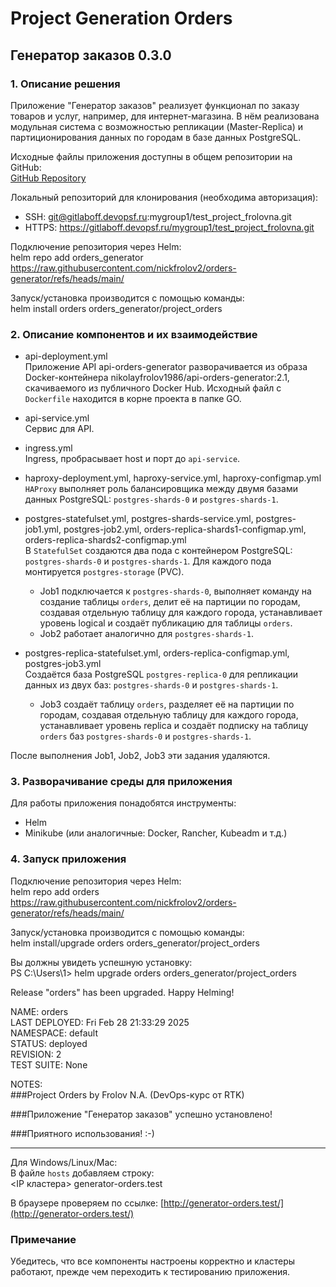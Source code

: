 # Project Generation Orders  

## Генератор заказов 0.3.0  

### 1. Описание решения  

Приложение "Генератор заказов" реализует функционал по заказу товаров и услуг, например, для интернет-магазина. В нём реализована модульная система с возможностью репликации (Master-Replica) и партиционирования данных по городам в базе данных PostgreSQL.  

Исходные файлы приложения доступны в общем репозитории на GitHub:  
[GitHub Repository](https://github.com/nickfrolov2/orders-generator)  

Локальный репозиторий для клонирования (необходима авторизация):  
- SSH: git@gitlaboff.devopsf.ru:mygroup1/test_project_frolovna.git  
- HTTPS: https://gitlaboff.devopsf.ru/mygroup1/test_project_frolovna.git  

Подключение репозитория через Helm:  
helm repo add orders_generator https://raw.githubusercontent.com/nickfrolov2/orders-generator/refs/heads/main/
  
Запуск/установка производится с помощью команды:  
helm install orders orders_generator/project_orders  
  

### 2. Описание компонентов и их взаимодействие  

- api-deployment.yml  
  Приложение API api-orders-generator разворачивается из образа Docker-контейнера nikolayfrolov1986/api-orders-generator:2.1, скачиваемого из публичного Docker Hub. Исходный файл с `Dockerfile` находится в корне проекта в папке GO.  

- api-service.yml  
  Сервис для API.  

- ingress.yml  
  Ingress, пробрасывает host и порт до `api-service`.  

- haproxy-deployment.yml, haproxy-service.yml, haproxy-configmap.yml  
  `HAProxy` выполняет роль балансировщика между двумя базами данных PostgreSQL: `postgres-shards-0` и `postgres-shards-1`.  

- postgres-statefulset.yml, postgres-shards-service.yml, postgres-job1.yml, postgres-job2.yml, orders-replica-shards1-configmap.yml, orders-replica-shards2-configmap.yml  
  В `StatefulSet` создаются два пода с контейнером PostgreSQL: `postgres-shards-0` и `postgres-shards-1`. Для каждого пода монтируется `postgres-storage` (PVC).  
  - Job1 подключается к `postgres-shards-0`, выполняет команду на создание таблицы `orders`, делит её на партиции по городам, создавая отдельную таблицу для каждого города, устанавливает уровень logical и создаёт публикацию для таблицы `orders`.  
  - Job2 работает аналогично для `postgres-shards-1`.  

- postgres-replica-statefulset.yml, orders-replica-configmap.yml, postgres-job3.yml  
  Создаётся база PostgreSQL `postgres-replica-0` для репликации данных из двух баз: `postgres-shards-0` и `postgres-shards-1`.  
  - Job3 создаёт таблицу `orders`, разделяет её на партиции по городам, создавая отдельную таблицу для каждого города, устанавливает уровень replica и создаёт подписку на таблицу `orders` баз `postgres-shards-0` и `postgres-shards-1`.  

После выполнения Job1, Job2, Job3 эти задания удаляются.  

### 3. Разворачивание среды для приложения  

Для работы приложения понадобятся инструменты:  
- Helm  
- Minikube (или аналогичные: Docker, Rancher, Kubeadm и т.д.)  

### 4. Запуск приложения  

Подключение репозитория через Helm:  
helm repo add orders https://raw.githubusercontent.com/nickfrolov2/orders-generator/refs/heads/main/
  
Запуск/установка производится с помощью команды:  
helm install/upgrade orders orders_generator/project_orders  
  
Вы должны увидеть успешную установку:  
PS C:\Users\1> helm upgrade orders orders_generator/project_orders  

Release "orders" has been upgraded. Happy Helming!  

NAME: orders  
LAST DEPLOYED: Fri Feb 28 21:33:29 2025  
NAMESPACE: default  
STATUS: deployed  
REVISION: 2  
TEST SUITE: None  

NOTES:  
###Project Orders by Frolov N.A. (DevOps-курс от RTK)

###Приложение "Генератор заказов" успешно установлено!

###Приятного использования! :-)

----------------------------------------------------


Для Windows/Linux/Mac:  
В файле `hosts` добавляем строку:  
<IP кластера> generator-orders.test
  
В браузере проверяем по ссылке: [http://generator-orders.test/](http://generator-orders.test/)  

### Примечание  
Убедитесь, что все компоненты настроены корректно и кластеры работают, прежде чем переходить к тестированию приложения.  
